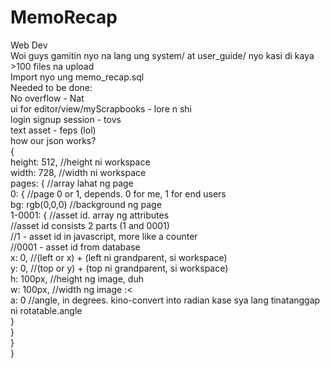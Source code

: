 # MemoRecap
Web Dev <br />
Woi guys gamitin nyo na lang ung system/ at user_guide/ nyo kasi di kaya >100 files na upload <br />
Import nyo ung memo_recap.sql <br />
Needed to be done:<br />
No overflow - Nat <br />
ui for editor/view/myScrapbooks - lore n shi <br />
login signup session - tovs <br />
text asset - feps (lol) <br />
how our json works? <br />
{ <br />
	height: 512, //height ni workspace <br />
	width: 728, //width ni workspace <br />
	pages: { //array lahat ng page <br />
		0: { //page 0 or 1, depends. 0 for me, 1 for end users <br />
			bg: rgb(0,0,0) //background ng page <br />
			1-0001: { //asset id. array ng attributes <br />
				//asset id consists 2 parts (1 and 0001) <br />
				//1 - asset id in javascript, more like a counter <br />
				//0001 - asset id from database <br />
				x: 0, //(left or x) + (left ni grandparent, si workspace) <br />
				y: 0, //(top or y) + (top ni grandparent, si workspace) <br />
				h: 100px, //height ng image, duh <br />
				w: 100px, //width ng image :< <br />
				a: 0 //angle, in degrees. kino-convert into radian kase sya lang tinatanggap ni rotatable.angle <br />
			} <br />
		} <br />
	} <br />
} <br />
